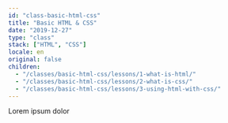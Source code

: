 ```yaml
---
id: "class-basic-html-css"
title: "Basic HTML & CSS"
date: "2019-12-27"
type: "class"
stack: ["HTML", "CSS"]
locale: en
original: false
children:
  - "/classes/basic-html-css/lessons/1-what-is-html/"
  - "/classes/basic-html-css/lessons/2-what-is-css/"
  - "/classes/basic-html-css/lessons/3-using-html-with-css/"
---
```


Lorem ipsum dolor